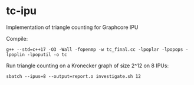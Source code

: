 # tc-ipu
Implementation of triangle counting for Graphcore IPU

Compile:

    g++ --std=c++17 -O3 -Wall -fopenmp -w tc_final.cc -lpoplar -lpopops -lpoplin -lpoputil -o tc

Run triangle counting on a Kronecker graph of size 2^12 on 8 IPUs:

    sbatch --ipus=8 --output=report.o investigate.sh 12
